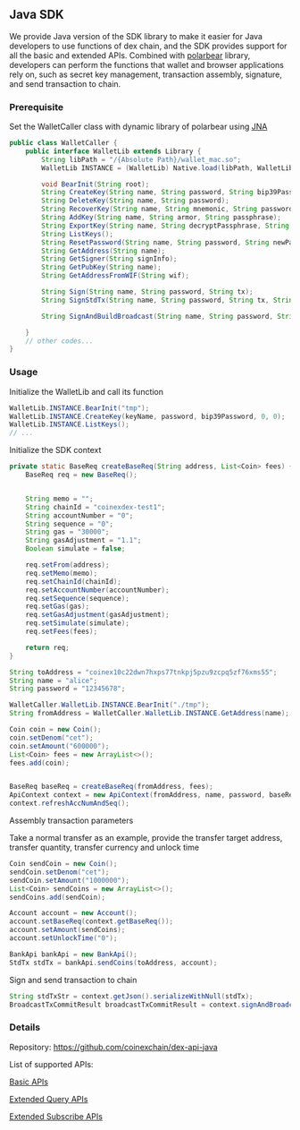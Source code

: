 ## Java SDK

We provide Java version of the SDK library to make it easier for Java developers to use  functions of  dex chain, and the SDK provides support for all the basic and extended APIs. Combined with [polarbear](https://github.com/coinexchain/polarbear/) library, developers can perform the functions that wallet and browser applications rely on, such as secret key management, transaction assembly, signature, and send transaction to chain.

### Prerequisite

Set the WalletCaller class with dynamic library of polarbear using [JNA](https://github.com/java-native-access/jna)

```Java
public class WalletCaller {
    public interface WalletLib extends Library {
        String libPath = "/{Absolute Path}/wallet_mac.so";
        WalletLib INSTANCE = (WalletLib) Native.load(libPath, WalletLib.class);

        void BearInit(String root);
        String CreateKey(String name, String password, String bip39Passphrase, int account, int index);
        String DeleteKey(String name, String password);
        String RecoverKey(String name, String mnemonic, String password, String bip39Passphrase, int account, int index);
        String AddKey(String name, String armor, String passphrase);
        String ExportKey(String name, String decryptPassphrase, String encryptPassphrase);
        String ListKeys();
        String ResetPassword(String name, String password, String newPassword);
        String GetAddress(String name);
        String GetSigner(String signInfo);
        String GetPubKey(String name);
        String GetAddressFromWIF(String wif);

        String Sign(String name, String password, String tx);
        String SignStdTx(String name, String password, String tx, String chainId, long accountNum, long sequence);

        String SignAndBuildBroadcast(String name, String password, String tx, String chainId, String mode, long accountNum, long sequence);

    }
    // other codes...
}
```

### Usage

Initialize the WalletLib and call its function

```Java
WalletLib.INSTANCE.BearInit("tmp");
WalletLib.INSTANCE.CreateKey(keyName, password, bip39Password, 0, 0);
WalletLib.INSTANCE.ListKeys();
// ...
```

Initialize the SDK context

```Java
private static BaseReq createBaseReq(String address, List<Coin> fees) {
    BaseReq req = new BaseReq();


    String memo = "";
    String chainId = "coinexdex-test1";
    String accountNumber = "0";
    String sequence = "0";
    String gas = "30000";
    String gasAdjustment = "1.1";
    Boolean simulate = false;

    req.setFrom(address);
    req.setMemo(memo);
    req.setChainId(chainId);
    req.setAccountNumber(accountNumber);
    req.setSequence(sequence);
    req.setGas(gas);
    req.setGasAdjustment(gasAdjustment);
    req.setSimulate(simulate);
    req.setFees(fees);

    return req;
}

String toAddress = "coinex10c22dwn7hxps77tnkpj5pzu9zcpq5zf76xms55";
String name = "alice";
String password = "12345678";

WalletCaller.WalletLib.INSTANCE.BearInit("./tmp");
String fromAddress = WalletCaller.WalletLib.INSTANCE.GetAddress(name);

Coin coin = new Coin();
coin.setDenom("cet");
coin.setAmount("600000");
List<Coin> fees = new ArrayList<>();
fees.add(coin);


BaseReq baseReq = createBaseReq(fromAddress, fees);
ApiContext context = new ApiContext(fromAddress, name, password, baseReq);
context.refreshAccNumAndSeq();
```


Assembly transaction parameters

Take a normal transfer as an example, provide the transfer target address, transfer quantity, transfer currency and unlock time

```Java
Coin sendCoin = new Coin();
sendCoin.setDenom("cet");
sendCoin.setAmount("1000000");
List<Coin> sendCoins = new ArrayList<>();
sendCoins.add(sendCoin);

Account account = new Account();
account.setBaseReq(context.getBaseReq());
account.setAmount(sendCoins);
account.setUnlockTime("0");

BankApi bankApi = new BankApi();
StdTx stdTx = bankApi.sendCoins(toAddress, account);
```

Sign and send transaction to chain

```Java
String stdTxStr = context.getJson().serializeWithNull(stdTx);
BroadcastTxCommitResult broadcastTxCommitResult = context.signAndBroadcast(stdTxStr);
```

### Details

Repository: https://github.com/coinexchain/dex-api-java

List of supported APIs: 

[Basic APIs](./api/rest-api.html) 

[Extended Query APIs](./api/tradeserver-rest-api.html)

[Extended Subscribe APIs](./ext-watcher/websocket-subscription.md)

